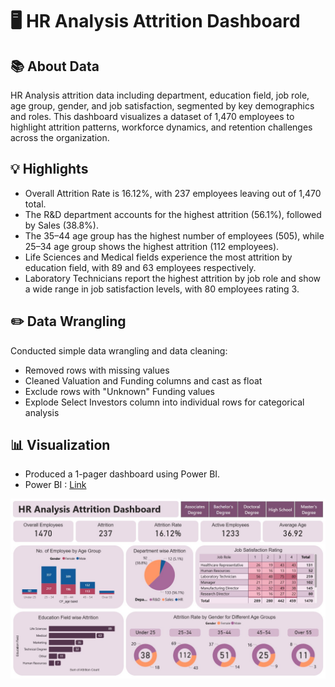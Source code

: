 # 🖥️ HR Analysis Attrition Dashboard

## 📚 About Data
HR Analysis attrition data including department, education field, job role, age group, gender, and job satisfaction, segmented by key demographics and roles. This dashboard visualizes a dataset of 1,470 employees to highlight attrition patterns, workforce dynamics, and retention challenges across the organization.

## 💡 Highlights

- Overall Attrition Rate is 16.12%, with 237 employees leaving out of 1,470 total.
- The R&D department accounts for the highest attrition (56.1%), followed by Sales (38.8%).
- The 35–44 age group has the highest number of employees (505), while 25–34 age group shows the highest attrition (112 employees).
- Life Sciences and Medical fields experience the most attrition by education field, with 89 and 63 employees respectively.
- Laboratory Technicians report the highest attrition by job role and show a wide range in job satisfaction levels, with 80 employees rating 3.

## ✏️ Data Wrangling
Conducted simple data wrangling and data cleaning:

- Removed rows with missing values
- Cleaned Valuation and Funding columns and cast as float
- Exclude rows with "Unknown" Funding values
- Explode Select Investors column into individual rows for categorical analysis

## 📊 Visualization
- Produced a 1-pager dashboard using Power BI.
- Power BI : [Link](https://app.powerbi.com/view?r=eyJrIjoiZWJhODc1MGMtMjQzMS00Njc2LWE3MzQtYzI4ZWJlOTk4OWViIiwidCI6ImFjZWQ1ODNlLTRhM2ItNDJkZS05ZTQ0LTRlNWFmYTk5Yjk4YSIsImMiOjEwfQ%3D%3D)

![HR Analysis Attrition](./HR-Analysis-Attrition.jpg)

